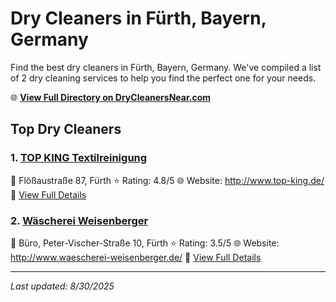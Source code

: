 # Dry Cleaners in Fürth, Bayern, Germany

Find the best dry cleaners in Fürth, Bayern, Germany. We've compiled a list of 2 dry cleaning services to help you find the perfect one for your needs.

🌐 **[View Full Directory on DryCleanersNear.com](https://drycleanersnear.com/city/Germany/Bayern/F%C3%BCrth)**

## Top Dry Cleaners

### 1. [TOP KING Textilreinigung](https://drycleanersnear.com/dryCleaner/68b10a62f5ec332d9a7bdd42/top-king-textilreinigung)
📍 Flößaustraße 87, Fürth
⭐ Rating: 4.8/5
🌐 Website: http://www.top-king.de/
🔗 [View Full Details](https://drycleanersnear.com/dryCleaner/68b10a62f5ec332d9a7bdd42/top-king-textilreinigung)

### 2. [Wäscherei Weisenberger](https://drycleanersnear.com/dryCleaner/68b10b25f5ec332d9a7bf4b6/w-scherei-weisenberger)
📍 Büro, Peter-Vischer-Straße 10, Fürth
⭐ Rating: 3.5/5
🌐 Website: http://www.waescherei-weisenberger.de/
🔗 [View Full Details](https://drycleanersnear.com/dryCleaner/68b10b25f5ec332d9a7bf4b6/w-scherei-weisenberger)


---

*Last updated: 8/30/2025*
